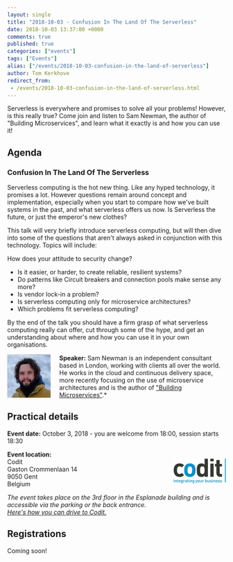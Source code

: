 ```yaml
---
layout: single
title: "2018-10-03 - Confusion In The Land Of The Serverless"
date: 2018-10-03 13:37:00 +0000
comments: true
published: true
categories: ["events"]
tags: ["Events"]
alias: ["/events/2018-10-03-confusion-in-the-land-of-serverless"]
author: Tom Kerkhove
redirect_from:
 - /events/2018-10-03-confusion-in-the-land-of-serverless.html
---
```


Serverless is everywhere and promises to solve all your problems! However, is this really true? Come join and listen to Sam Newman, the author of "Building Microservices", and learn what it exactly is and how you can use it!

## Agenda

### Confusion In The Land Of The Serverless
Serverless computing is the hot new thing. Like any hyped technology, it promises a lot. However questions remain around concept and implementation, especially when you start to compare how we've built systems in the past, and what serverless offers us now. Is Serverless the future, or just the emperor's new clothes?

This talk will very briefly introduce serverless computing, but will then dive into some of the questions that aren't always asked in conjunction with this technology. Topics will include:

How does your attitude to security change?
- Is it easier, or harder, to create reliable, resilient systems?
- Do patterns like Circuit breakers and connection pools make sense any more?
- Is vendor lock-in a problem?
- Is serverless computing only for microservice architectures?
- Which problems fit serverless computing?

By the end of the talk you should have a firm grasp of what serverless computing really can offer, cut through some of the hype, and get an understanding about where and how you can use it in your own organisations.

<img src="/assets/media/speakers/sam-newman.png" alt="Sam Newman" align="left" height="100" width="100" style="margin-right: 20px;">**Speaker:** Sam Newman is an independent consultant based in London, working with clients all over the world. He works in the cloud and continuous delivery space, more recently focusing on the use of microservice architectures and is the author of ["Building Microservices"](https://samnewman.io/books/building_microservices/).*

## Practical details

**Event date:** October 3, 2018 - you are welcome from 18:00, session starts 18:30

**Event location:**<br />
<img width="120" height="60" align="right" alt="" src="/assets/media/sponsors/logo-codit.jpg">Codit<br />
Gaston Crommenlaan 14<br />
9050 Gent<br />
Belgium

*The event takes place on the 3rd floor in the Esplanade building and is accessible via the parking or the back entrance.<br />
[Here's how you can drive to Codit.](../../../../assets/media/documents/driving-to-codit.pdf)*

## Registrations
Coming soon!